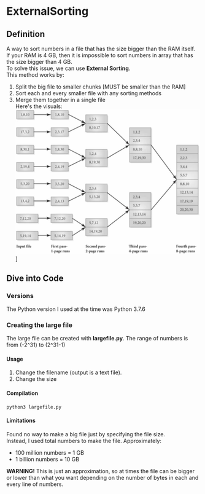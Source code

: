 # ExternalSorting
## Definition
A way to sort numbers in a file that has the size bigger than the RAM itself.  
If your RAM is 4 GB, then it is impossible to sort numbers in array that has the size bigger than 4 GB.  
To solve this issue, we can use **External Sorting**.  
This method works by:  
1. Split the big file to smaller chunks [MUST be smaller than the RAM]
2. Sort each and every smaller file with any sorting methods
3. Merge them together in a single file  
Here's the visuals:  
![External Sorting Visuals](img/extsort.jpg)]  

## Dive into Code
### Versions
The Python version I used at the time was Python 3.7.6
### Creating the large file
The large file can be created with **largefile.py**.  The range of numbers is from (-2^31) to (2^31-1)
#### Usage
1. Change the filename (output is a text file).
2. Change the size 
#### Compilation
```
python3 largefile.py
```
#### Limitations
Found no way to make a big file just by specifying the file size.  
Instead, I used total numbers to make the file. Approximately:
* 100 million numbers = 1 GB
* 1 billion numbers = 10 GB  

**WARNING!** This is just an approximation, so at times the file can be bigger or lower than what you want depending on
the number of bytes in each and every line of numbers. 
